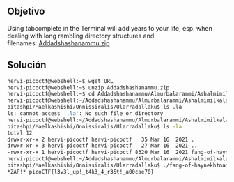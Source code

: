## Objetivo
Using tabcomplete in the Terminal will add years to your life, esp. when dealing with long rambling directory structures and filenames: [Addadshashanammu.zip](https://mercury.picoctf.net/static/a350754a299cb58988d6d47aed5be3ba/Addadshashanammu.zip)
## Solución
```bash
hervi-picoctf@webshell:~$ wget URL
hervi-picoctf@webshell:~$ unzip Addadshashanammu.zip                        
hervi-picoctf@webshell:~$ cd Addadshashanammu/Almurbalarammi/Ashalmimilkala/Assurnabitashpi/Maelkashishi/Onnissiralis/Ularradallaku/
hervi-picoctf@webshell:~/Addadshashanammu/Almurbalarammi/Ashalmimilkala/Assurna
bitashpi/Maelkashishi/Onnissiralis/Ularradallaku$ ls .la
ls: cannot access '.la': No such file or directory
hervi-picoctf@webshell:~/Addadshashanammu/Almurbalarammi/Ashalmimilkala/Assurna
bitashpi/Maelkashishi/Onnissiralis/Ularradallaku$ ls -la
total 12
drwxr-xr-x 2 hervi-picoctf hervi-picoctf   35 Mar 16  2021 .
drwxr-xr-x 3 hervi-picoctf hervi-picoctf   27 Mar 16  2021 ..
-rwxr-xr-x 1 hervi-picoctf hervi-picoctf 8320 Mar 16  2021 fang-of-haynekhtnamet
hervi-picoctf@webshell:~/Addadshashanammu/Almurbalarammi/Ashalmimilkala/Assurna
bitashpi/Maelkashishi/Onnissiralis/Ularradallaku$ ./fang-of-haynekhtnamet 
*ZAP!* picoCTF{l3v3l_up!_t4k3_4_r35t!_a00cae70}
```
